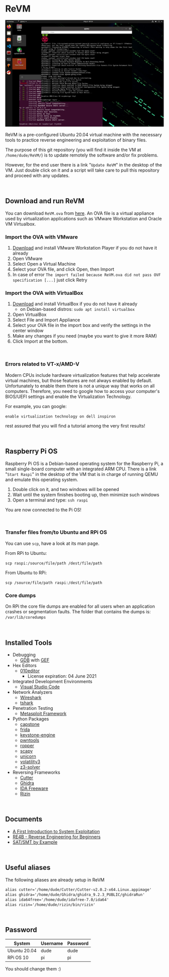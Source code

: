 # ReVM

![ReVM desktop](imgs/revm.png?raw=true "ReVM desktop")

ReVM is a pre-configured Ubuntu 20.04 virtual machine with the necessary tools to practice reverse engineering and exploitation of binary files.

The purpose of this git repository (you will find it inside the VM at `/home/dude/ReVM/`) is to update remotely the software and/or fix problems.

However, for the end user there is a link "`Update ReVM`" in the desktop of the VM.
Just double click on it and a script will take care to pull this repository and proceed with any updates.

<br/>

## Download and run ReVM
You can download `ReVM.ova` from [here](https://drive.google.com/file/d/1u4K-sMgVLVRZIvikoLenUfA4zNfqiAB3/view?usp=sharing).
An OVA file is a virtual appliance used by virtualization applications such as VMware Workstation and Oracle VM Virtualbox.


### Import the OVA with VMware
1. [Download](https://www.vmware.com/products/workstation-player/workstation-player-evaluation.html) and install VMware Workstation Player if you do not have it already
1. Open VMware
2. Select Open a Virtual Machine
3. Select your OVA file, and click Open, then Import
4. In case of error `The import failed because ReVM.ova did not pass OVF specification [...]` just click Retry


### Import the OVA with VirtualBox

1. [Download](https://www.virtualbox.org/) and install VirtualBox if you do not have it already
   + on Debian-based distros: `sudo apt install virtualbox`
2. Open VirtualBox
3. Select File and Import Appliance
4. Select your OVA file in the import box and verify the settings in the center window
5. Make any changes if you need (maybe you want to give it more RAM)
6. Click Import at the bottom.

<br/>

### Errors related to VT-x/AMD-V
Modern CPUs include hardware virtualization features that help accelerate virtual machines, but those features are not always enabled by default.
Unfortunately to enable them there is not a unique way that works on all computers.
Therefore, you need to google how to access your computer's BIOS/UEFI settings and enable the Virtualization Technology.

For example, you can google: 

`enable virtualization technology on dell inspiron`

rest assured that you will find a tutorial among the very first results!


<br/>

## Raspberry Pi OS
Raspberry Pi OS is a Debian-based operating system for the Raspberry Pi, a small single-board computer with an integrated ARM CPU.
There is a link "`Start Raspi`" in the desktop of the VM that is in charge of running QEMU and emulate this operating system.
1. Double click on it, and two windows will be opened
2. Wait until the system finishes booting up, then minimize such windows
3. Open a terminal and type: `ssh raspi`

You are now connected to the Pi OS!

<br/>

### Transfer files from/to Ubuntu and RPi OS

You can use `scp`, have a look at its man page.

From RPi to Ubuntu:

`scp raspi:/source/file/path /dest/file/path`

From Ubuntu to RPi:

`scp /source/file/path raspi:/dest/file/path`


### Core dumps
On RPi the core file dumps are enabled for all users when an application crashes or segmentation faults.
The folder that contains the dumps is: `/var/lib/coredumps`




<br/>

## Installed Tools
+ Debugging
  + [GDB](https://www.gnu.org/software/gdb/) with [GEF](https://gef.readthedocs.io/en/master/)
+ Hex Editors
  + [010editor](https://www.sweetscape.com/010editor/)
    + License expiration: 04 June 2021
+ Integrated Development Environments
  + [Visual Studio Code](https://code.visualstudio.com/)
+ Network Analyzers
  + [Wireshark](https://www.wireshark.org/)
  + [tshark](https://www.wireshark.org/docs/man-pages/tshark.html)
+ Penetration Testing
  + [Metasploit Framework](https://www.metasploit.com/)
+ Python Packages
  + [capstone](https://pypi.org/project/capstone/)
  + [frida](https://pypi.org/project/frida/)
  + [keystone-engine](https://pypi.org/project/keystone-engine/)
  + [pwntools](https://pypi.org/project/pwntools/)
  + [ropper](https://pypi.org/project/ropper/)
  + [scapy](https://pypi.org/project/scapy/)
  + [unicorn](https://pypi.org/project/unicorn/)
  + [volatility3](https://pypi.org/project/volatility3/)
  + [z3-solver](https://pypi.org/project/z3-solver/)
+ Reversing Frameworks
  + [Cutter](https://cutter.re/)
  + [Ghidra](https://www.ghidra-sre.org/)
  + [IDA Freeware](https://www.hex-rays.com/products/ida/support/download_freeware/)
  + [Rizin](https://rizin.re/)

<br/>

## Documents
  + [A First Introduction to System Exploitation](https://github.com/BenH11235/pwnable_writeup/releases/latest/download/a_first_introduction_to_system_exploitation.pdf)
  + [RE4B - Reverse Engineering for Beginners](https://beginners.re/main.html)
  + [SAT/SMT by Example](https://sat-smt.codes/)

<br/>

## Useful aliases
The following aliases are already setup in ReVM
```
alias cutter='/home/dude/Cutter/Cutter-v2.0.2-x64.Linux.appimage'
alias ghidra='/home/dude/Ghidra/ghidra_9.2.3_PUBLIC/ghidraRun'
alias ida64free='/home/dude/idafree-7.0/ida64'
alias rizin='/home/dude/rizin/bin/rizin'
```

<br/>

## Password

| System       | Username | Password |
| -----------  | -------- | -------- |
| Ubuntu 20.04 | dude     | dude     |
| RPi OS 10    | pi       | pi       |

You should change them :)
